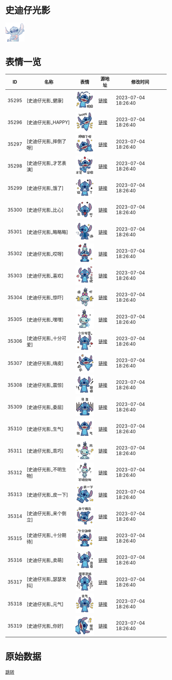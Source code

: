 # 史迪仔光影

<img src="./cover.png" height="60" alt="cover" />

# 表情一览

|ID|名称|表情|源地址|修改时间|
|----|----|----|----|----|
|35295|[史迪仔光影_健康]|<img src="./pic/035295_%5B史迪仔光影_健康%5D.png" height="60" alt="健康"/>|[链接](https://i0.hdslb.com/bfs/garb/d02169135d621b1ca584d7fa50f085596f583858.png)|2023-07-04 18:26:40|
|35296|[史迪仔光影_HAPPY]|<img src="./pic/035296_%5B史迪仔光影_HAPPY%5D.png" height="60" alt="HAPPY"/>|[链接](https://i0.hdslb.com/bfs/garb/f290dc111005854e9c78029db8d94f81fadbe3dc.png)|2023-07-04 18:26:40|
|35297|[史迪仔光影_摔倒了呀]|<img src="./pic/035297_%5B史迪仔光影_摔倒了呀%5D.png" height="60" alt="摔倒了呀"/>|[链接](https://i0.hdslb.com/bfs/garb/01befa54b54953c0b7220717e2800700974561e1.png)|2023-07-04 18:26:40|
|35298|[史迪仔光影_才艺表演]|<img src="./pic/035298_%5B史迪仔光影_才艺表演%5D.png" height="60" alt="才艺表演"/>|[链接](https://i0.hdslb.com/bfs/garb/7fb94205bf4873ec8da19586f58361b4ebfcf08b.png)|2023-07-04 18:26:40|
|35299|[史迪仔光影_饿了]|<img src="./pic/035299_%5B史迪仔光影_饿了%5D.png" height="60" alt="饿了"/>|[链接](https://i0.hdslb.com/bfs/garb/8a8755b8a83152105f1025dcfc209425452e56c3.png)|2023-07-04 18:26:40|
|35300|[史迪仔光影_比心]|<img src="./pic/035300_%5B史迪仔光影_比心%5D.png" height="60" alt="比心"/>|[链接](https://i0.hdslb.com/bfs/garb/4a15f6b77d8ebf9270e5ad4267287913eef033d2.png)|2023-07-04 18:26:40|
|35301|[史迪仔光影_略略略]|<img src="./pic/035301_%5B史迪仔光影_略略略%5D.png" height="60" alt="略略略"/>|[链接](https://i0.hdslb.com/bfs/garb/b950d51a6c301360696d9c37e07c04865a1aab17.png)|2023-07-04 18:26:40|
|35302|[史迪仔光影_哎呀]|<img src="./pic/035302_%5B史迪仔光影_哎呀%5D.png" height="60" alt="哎呀"/>|[链接](https://i0.hdslb.com/bfs/garb/7cca64ea3ac4edb4ac84b5985f65a63460461d9a.png)|2023-07-04 18:26:40|
|35303|[史迪仔光影_喜欢]|<img src="./pic/035303_%5B史迪仔光影_喜欢%5D.png" height="60" alt="喜欢"/>|[链接](https://i0.hdslb.com/bfs/garb/b29f04c6d5abfb5c87e13d34847acc62b93cbb77.png)|2023-07-04 18:26:40|
|35304|[史迪仔光影_惊吓]|<img src="./pic/035304_%5B史迪仔光影_惊吓%5D.png" height="60" alt="惊吓"/>|[链接](https://i0.hdslb.com/bfs/garb/32e1ed6a18bc26c58a408f6aed6f8f999652cb40.png)|2023-07-04 18:26:40|
|35305|[史迪仔光影_嘿嘿]|<img src="./pic/035305_%5B史迪仔光影_嘿嘿%5D.png" height="60" alt="嘿嘿"/>|[链接](https://i0.hdslb.com/bfs/garb/d4c9177c39d549318be7a9dfd254591168bc6002.png)|2023-07-04 18:26:40|
|35306|[史迪仔光影_十分可爱]|<img src="./pic/035306_%5B史迪仔光影_十分可爱%5D.png" height="60" alt="十分可爱"/>|[链接](https://i0.hdslb.com/bfs/garb/3ab032ec7d1cd3df09efc7748c97e1a10da5fa00.png)|2023-07-04 18:26:40|
|35307|[史迪仔光影_嗨皮]|<img src="./pic/035307_%5B史迪仔光影_嗨皮%5D.png" height="60" alt="嗨皮"/>|[链接](https://i0.hdslb.com/bfs/garb/8df931387f8a93870d86de753de89a62acc936bc.png)|2023-07-04 18:26:40|
|35308|[史迪仔光影_震惊]|<img src="./pic/035308_%5B史迪仔光影_震惊%5D.png" height="60" alt="震惊"/>|[链接](https://i0.hdslb.com/bfs/garb/5fbe2470884b0b24c42634bc661b51df3c29dc5b.png)|2023-07-04 18:26:40|
|35309|[史迪仔光影_委屈]|<img src="./pic/035309_%5B史迪仔光影_委屈%5D.png" height="60" alt="委屈"/>|[链接](https://i0.hdslb.com/bfs/garb/3063fcd846a134386753d729e5a59930e09edf67.png)|2023-07-04 18:26:40|
|35310|[史迪仔光影_生气]|<img src="./pic/035310_%5B史迪仔光影_生气%5D.png" height="60" alt="生气"/>|[链接](https://i0.hdslb.com/bfs/garb/afdd7689fab762532884cdbdabe5488359887f19.png)|2023-07-04 18:26:40|
|35311|[史迪仔光影_乖巧]|<img src="./pic/035311_%5B史迪仔光影_乖巧%5D.png" height="60" alt="乖巧"/>|[链接](https://i0.hdslb.com/bfs/garb/d72edc1a9379a54b1bad1ee8f25d1da2e36fe15b.png)|2023-07-04 18:26:40|
|35312|[史迪仔光影_不明生物]|<img src="./pic/035312_%5B史迪仔光影_不明生物%5D.png" height="60" alt="不明生物"/>|[链接](https://i0.hdslb.com/bfs/garb/1d246a1f61a7a941df6a07452ac50ff3f40c6ada.png)|2023-07-04 18:26:40|
|35313|[史迪仔光影_皮一下]|<img src="./pic/035313_%5B史迪仔光影_皮一下%5D.png" height="60" alt="皮一下"/>|[链接](https://i0.hdslb.com/bfs/garb/0391cea9b9d437074184d8131988db79d29d5b4b.png)|2023-07-04 18:26:40|
|35314|[史迪仔光影_来个倒立]|<img src="./pic/035314_%5B史迪仔光影_来个倒立%5D.png" height="60" alt="来个倒立"/>|[链接](https://i0.hdslb.com/bfs/garb/f815936799be7667aad02588fe1b93a6d0d45c0e.png)|2023-07-04 18:26:40|
|35315|[史迪仔光影_十分期待]|<img src="./pic/035315_%5B史迪仔光影_十分期待%5D.png" height="60" alt="十分期待"/>|[链接](https://i0.hdslb.com/bfs/garb/7b2beee73b58da216bc0fa757859c149fd5838ca.png)|2023-07-04 18:26:40|
|35316|[史迪仔光影_卖萌]|<img src="./pic/035316_%5B史迪仔光影_卖萌%5D.png" height="60" alt="卖萌"/>|[链接](https://i0.hdslb.com/bfs/garb/d0d6d28f10a1ee305a00f8e31f210d8ccaa848f4.png)|2023-07-04 18:26:40|
|35317|[史迪仔光影_瑟瑟发抖]|<img src="./pic/035317_%5B史迪仔光影_瑟瑟发抖%5D.png" height="60" alt="瑟瑟发抖"/>|[链接](https://i0.hdslb.com/bfs/garb/262708a4a1b6eee4fa964998bf60108d3fab60b4.png)|2023-07-04 18:26:40|
|35318|[史迪仔光影_元气]|<img src="./pic/035318_%5B史迪仔光影_元气%5D.png" height="60" alt="元气"/>|[链接](https://i0.hdslb.com/bfs/garb/54aed01729ac79dfd0a2b4184d72cbe06bc93cdb.png)|2023-07-04 18:26:40|
|35319|[史迪仔光影_你好]|<img src="./pic/035319_%5B史迪仔光影_你好%5D.png" height="60" alt="你好"/>|[链接](https://i0.hdslb.com/bfs/garb/926d73609f2742833403f7dd2cc5caa3fba1756d.png)|2023-07-04 18:26:40|

# 原始数据

[跳转](./raw.json)

